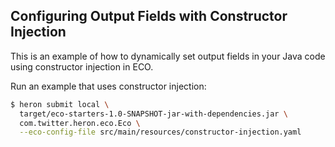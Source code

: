 ## Configuring Output Fields with Constructor Injection

This is an example of how to dynamically set output fields in your Java
code using constructor injection in ECO.

Run an example that uses constructor injection: 
```bash
$ heron submit local \
  target/eco-starters-1.0-SNAPSHOT-jar-with-dependencies.jar \
  com.twitter.heron.eco.Eco \
  --eco-config-file src/main/resources/constructor-injection.yaml
```